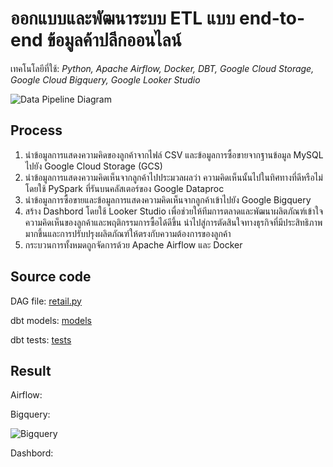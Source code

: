 # ออกแบบและพัฒนาระบบ ETL แบบ end-to-end ข้อมูลค้าปลีกออนไลน์

เทคโนโลยีที่ใช้: *Python, Apache Airflow, Docker, DBT, Google Cloud Storage, Google Cloud Bigquery, Google Looker Studio*

![Data Pipeline Diagram](https://github.com/saksit63/retail-project/blob/main/img/retail.png)

## Process
1. นำข้อมูลการแสดงความคิดของลูกค้าจากไฟล์ CSV และข้อมูลการซื้อขายจากฐานข้อมูล MySQL ไปยัง Google Cloud Storage (GCS)
2. นำข้อมูลการแสดงความคิดเห็นจากลูกค้าไปประมวลผลว่า ความคิดเห็นนั้นไปในทิศทางที่ดีหรือไม่ โดยใช้ PySpark ที่รันบนคลัสเตอร์ของ Google Dataproc
3. นำข้อมูลการซื้อขายและข้อมูลการแสดงความคิดเห็นจากลูกค้าเข้าไปยัง Google Bigquery
4. สร้าง Dashbord โดยใช้ Looker Studio เพื่อช่วยให้ทีมการตลาดและพัฒนาผลิตภัณฑ์เข้าใจความคิดเห็นของลูกค้าและพฤติกรรมการซื้อได้ดีขึ้น นำไปสู่การตัดสินใจทางธุรกิจที่มีประสิทธิภาพมากขึ้นและการปรับปรุงผลิตภัณฑ์ให้ตรงกับความต้องการของลูกค้า
5. กระบวนการทั้งหมดถูกจัดการด้วย Apache Airflow และ Docker

## Source code
DAG file: [retail.py](https://github.com/saksit63/retail-project/blob/main/dags/retail_project.py)

dbt models: [models](https://github.com/saksit63/retail-project/tree/main/dbt_project/models)

dbt tests: [tests](https://github.com/saksit63/retail-project/tree/main/dbt_project/tests)


## Result
Airflow:


Bigquery:

![Bigquery](https://github.com/saksit63/retail-project/blob/main/result/bigquery.png)

Dashbord: 
